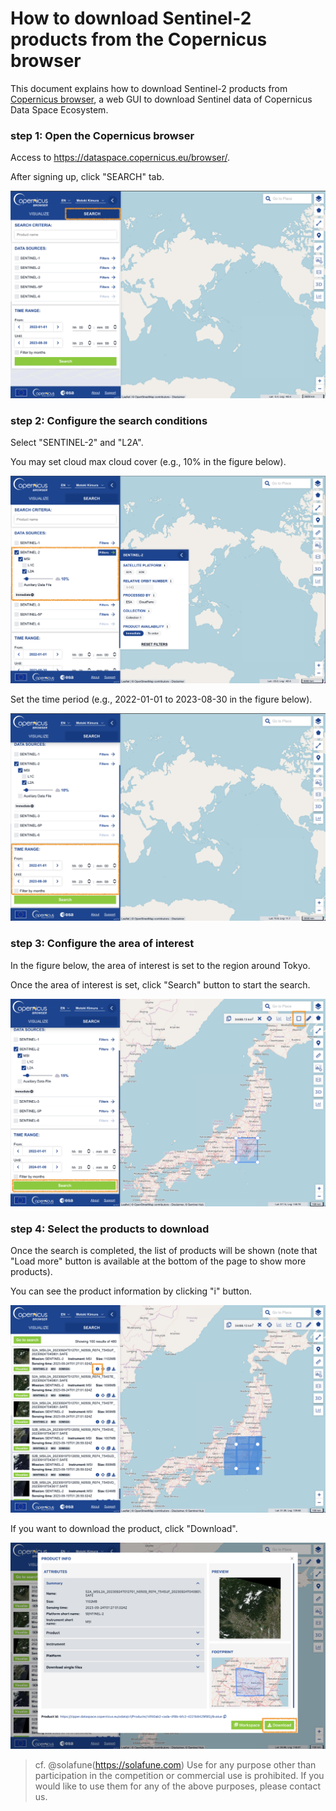 # How to download Sentinel-2 products from the Copernicus browser

This document explains how to download Sentinel-2 products from [Copernicus browser](https://dataspace.copernicus.eu/browser/), a web GUI to download Sentinel data of Copernicus Data Space Ecosystem.

### step 1: Open the Copernicus browser

Access to https://dataspace.copernicus.eu/browser/.

After signing up, click "SEARCH" tab.

![](figs/1.png)

### step 2: Configure the search conditions

Select "SENTINEL-2" and "L2A".

You may set cloud max cloud cover (e.g., 10% in the figure below).

![](figs/2.png)

Set the time period (e.g., 2022-01-01 to 2023-08-30 in the figure below).

![](figs/3.png)

### step 3: Configure the area of interest

In the figure below, the area of interest is set to the region around Tokyo.

Once the area of interest is set, click "Search" button to start the search.

![](figs/4.png)

### step 4: Select the products to download

Once the search is completed, the list of products will be shown (note that "Load more" button is available at the bottom of the page to show more products).

You can see the product information by clicking "i" button.

![](figs/5.png)

If you want to download the product, click "Download".

![](figs/6.png)

> cf. @solafune(https://solafune.com) Use for any purpose other than participation in the competition or commercial use is prohibited. If you would like to use them for any of the above purposes, please contact us.
